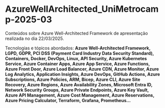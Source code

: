 # AzureWellArchitected_UniMetrocamp-2025-03
Conteúdos sobre Azure Well-Architected Framework de apresentação realizada no dia 22/03/2025.

Tecnologias e tópicos abordados: **Azure Well-Architected Framework, LGPD, GDPR, PCI DSS (Payment Card Industry Data Security Standard), Containers, Docker, DevOps, Linux, API Security, Azure Kubernetes Service, Azure Container Apps, Azure App Service, Azure Functions, Azure Front Door, Azure Load Balancer, Azure CDN, Azure Monitor, Azure Log Analytics, Application Insights, Azure DevOps, GitHub Actions, Azure Subscriptions, Azure Policies, ARM, Bicep, Azure CLI, Azure Site Recovery, Azure Regions, Azure Availability Zones, Microsoft Entra ID, Network Security Groups, Azure Private Endpoints, Azure Key Vault, Azure API Management, Azure Cost Management, Azure Reservations, Azure Pricing Calculator, Terraform, Grafana, Prometheus...**
